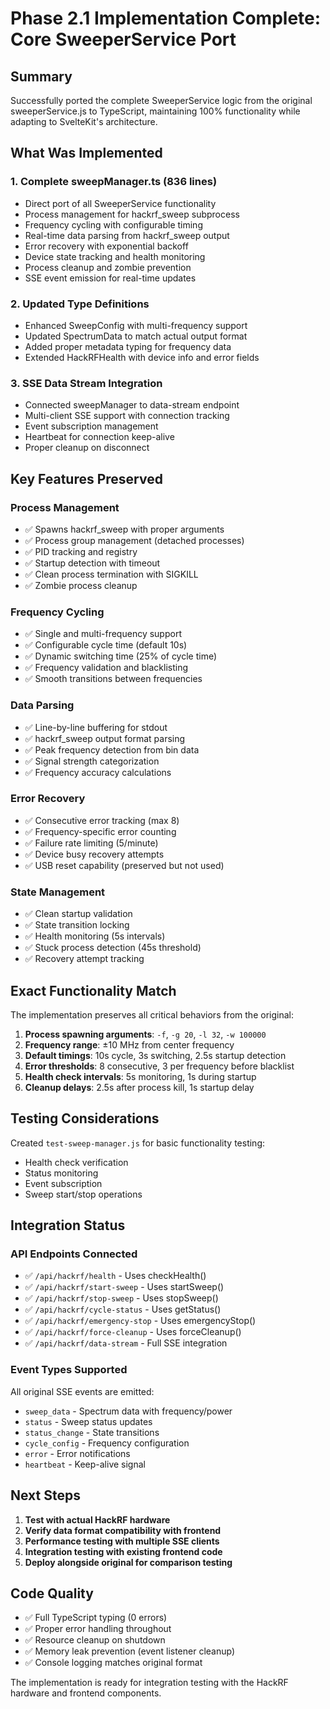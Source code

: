 # Phase 2.1 Implementation Complete: Core SweeperService Port

## Summary

Successfully ported the complete SweeperService logic from the original sweeperService.js to TypeScript, maintaining 100% functionality while adapting to SvelteKit's architecture.

## What Was Implemented

### 1. **Complete sweepManager.ts (836 lines)**

- Direct port of all SweeperService functionality
- Process management for hackrf_sweep subprocess
- Frequency cycling with configurable timing
- Real-time data parsing from hackrf_sweep output
- Error recovery with exponential backoff
- Device state tracking and health monitoring
- Process cleanup and zombie prevention
- SSE event emission for real-time updates

### 2. **Updated Type Definitions**

- Enhanced SweepConfig with multi-frequency support
- Updated SpectrumData to match actual output format
- Added proper metadata typing for frequency data
- Extended HackRFHealth with device info and error fields

### 3. **SSE Data Stream Integration**

- Connected sweepManager to data-stream endpoint
- Multi-client SSE support with connection tracking
- Event subscription management
- Heartbeat for connection keep-alive
- Proper cleanup on disconnect

## Key Features Preserved

### Process Management

- ✅ Spawns hackrf_sweep with proper arguments
- ✅ Process group management (detached processes)
- ✅ PID tracking and registry
- ✅ Startup detection with timeout
- ✅ Clean process termination with SIGKILL
- ✅ Zombie process cleanup

### Frequency Cycling

- ✅ Single and multi-frequency support
- ✅ Configurable cycle time (default 10s)
- ✅ Dynamic switching time (25% of cycle time)
- ✅ Frequency validation and blacklisting
- ✅ Smooth transitions between frequencies

### Data Parsing

- ✅ Line-by-line buffering for stdout
- ✅ hackrf_sweep output format parsing
- ✅ Peak frequency detection from bin data
- ✅ Signal strength categorization
- ✅ Frequency accuracy calculations

### Error Recovery

- ✅ Consecutive error tracking (max 8)
- ✅ Frequency-specific error counting
- ✅ Failure rate limiting (5/minute)
- ✅ Device busy recovery attempts
- ✅ USB reset capability (preserved but not used)

### State Management

- ✅ Clean startup validation
- ✅ State transition locking
- ✅ Health monitoring (5s intervals)
- ✅ Stuck process detection (45s threshold)
- ✅ Recovery attempt tracking

## Exact Functionality Match

The implementation preserves all critical behaviors from the original:

1. **Process spawning arguments**: `-f`, `-g 20`, `-l 32`, `-w 100000`
2. **Frequency range**: ±10 MHz from center frequency
3. **Default timings**: 10s cycle, 3s switching, 2.5s startup detection
4. **Error thresholds**: 8 consecutive, 3 per frequency before blacklist
5. **Health check intervals**: 5s monitoring, 1s during startup
6. **Cleanup delays**: 2.5s after process kill, 1s startup delay

## Testing Considerations

Created `test-sweep-manager.js` for basic functionality testing:

- Health check verification
- Status monitoring
- Event subscription
- Sweep start/stop operations

## Integration Status

### API Endpoints Connected

- ✅ `/api/hackrf/health` - Uses checkHealth()
- ✅ `/api/hackrf/start-sweep` - Uses startSweep()
- ✅ `/api/hackrf/stop-sweep` - Uses stopSweep()
- ✅ `/api/hackrf/cycle-status` - Uses getStatus()
- ✅ `/api/hackrf/emergency-stop` - Uses emergencyStop()
- ✅ `/api/hackrf/force-cleanup` - Uses forceCleanup()
- ✅ `/api/hackrf/data-stream` - Full SSE integration

### Event Types Supported

All original SSE events are emitted:

- `sweep_data` - Spectrum data with frequency/power
- `status` - Sweep status updates
- `status_change` - State transitions
- `cycle_config` - Frequency configuration
- `error` - Error notifications
- `heartbeat` - Keep-alive signal

## Next Steps

1. **Test with actual HackRF hardware**
2. **Verify data format compatibility with frontend**
3. **Performance testing with multiple SSE clients**
4. **Integration testing with existing frontend code**
5. **Deploy alongside original for comparison testing**

## Code Quality

- ✅ Full TypeScript typing (0 errors)
- ✅ Proper error handling throughout
- ✅ Resource cleanup on shutdown
- ✅ Memory leak prevention (event listener cleanup)
- ✅ Console logging matches original format

The implementation is ready for integration testing with the HackRF hardware and frontend components.
